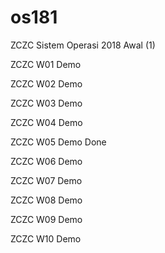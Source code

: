 # os181
ZCZC Sistem Operasi 2018 Awal (1)

ZCZC W01 Demo

ZCZC W02 Demo

ZCZC W03 Demo

ZCZC W04 Demo

ZCZC W05 Demo Done

ZCZC W06 Demo

ZCZC W07 Demo

ZCZC W08 Demo

ZCZC W09 Demo

ZCZC W10 Demo
